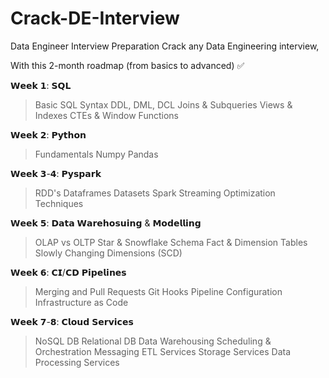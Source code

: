 # Crack-DE-Interview
Data Engineer Interview Preparation
Crack any Data Engineering interview,

With this 2-month roadmap (from basics to advanced) ✅

𝗪𝗲𝗲𝗸 𝟭: 𝗦𝗤𝗟
> Basic SQL Syntax
> DDL, DML, DCL
> Joins & Subqueries
> Views & Indexes
> CTEs & Window Functions

𝗪𝗲𝗲𝗸 𝟮: 𝗣𝘆𝘁𝗵𝗼𝗻
> Fundamentals
> Numpy
> Pandas

𝗪𝗲𝗲𝗸 𝟯-𝟰: 𝗣𝘆𝘀𝗽𝗮𝗿𝗸
> RDD's
> Dataframes
> Datasets
> Spark Streaming
> Optimization Techniques

𝗪𝗲𝗲𝗸 𝟱: 𝗗𝗮𝘁𝗮 𝗪𝗮𝗿𝗲𝗵𝗼𝘀𝘂𝗶𝗻𝗴 & 𝗠𝗼𝗱𝗲𝗹𝗹𝗶𝗻𝗴
> OLAP vs OLTP
> Star & Snowflake Schema
> Fact & Dimension Tables
> Slowly Changing Dimensions (SCD)

𝗪𝗲𝗲𝗸 𝟲: 𝗖𝗜/𝗖𝗗 𝗣𝗶𝗽𝗲𝗹𝗶𝗻𝗲𝘀
> Merging and Pull Requests
> Git Hooks
> Pipeline Configuration
> Infrastructure as Code

𝗪𝗲𝗲𝗸 𝟳-𝟴: 𝗖𝗹𝗼𝘂𝗱 𝗦𝗲𝗿𝘃𝗶𝗰𝗲𝘀
> NoSQL DB
> Relational DB
> Data Warehousing
> Scheduling & Orchestration
> Messaging
> ETL Services
> Storage Services
> Data Processing Services
